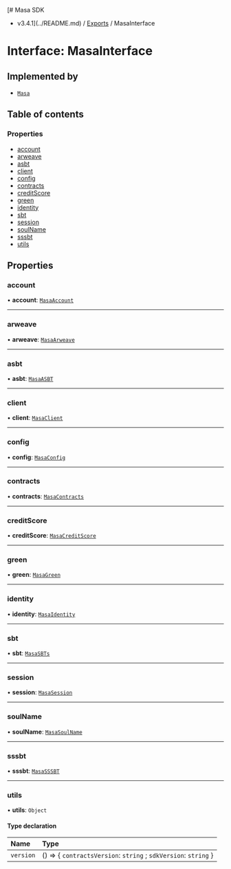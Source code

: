 [# Masa SDK
 - v3.4.1](../README.md) / [Exports](../modules.md) / MasaInterface

# Interface: MasaInterface

## Implemented by

- [`Masa`](../classes/Masa.md)

## Table of contents

### Properties

- [account](MasaInterface.md#account)
- [arweave](MasaInterface.md#arweave)
- [asbt](MasaInterface.md#asbt)
- [client](MasaInterface.md#client)
- [config](MasaInterface.md#config)
- [contracts](MasaInterface.md#contracts)
- [creditScore](MasaInterface.md#creditscore)
- [green](MasaInterface.md#green)
- [identity](MasaInterface.md#identity)
- [sbt](MasaInterface.md#sbt)
- [session](MasaInterface.md#session)
- [soulName](MasaInterface.md#soulname)
- [sssbt](MasaInterface.md#sssbt)
- [utils](MasaInterface.md#utils)

## Properties

### account

• **account**: [`MasaAccount`](../classes/MasaAccount.md)

___

### arweave

• **arweave**: [`MasaArweave`](../classes/MasaArweave.md)

___

### asbt

• **asbt**: [`MasaASBT`](../classes/MasaASBT.md)

___

### client

• **client**: [`MasaClient`](../classes/MasaClient.md)

___

### config

• **config**: [`MasaConfig`](MasaConfig.md)

___

### contracts

• **contracts**: [`MasaContracts`](../classes/MasaContracts.md)

___

### creditScore

• **creditScore**: [`MasaCreditScore`](../classes/MasaCreditScore.md)

___

### green

• **green**: [`MasaGreen`](../classes/MasaGreen.md)

___

### identity

• **identity**: [`MasaIdentity`](../classes/MasaIdentity.md)

___

### sbt

• **sbt**: [`MasaSBTs`](../classes/MasaSBTs.md)

___

### session

• **session**: [`MasaSession`](../classes/MasaSession.md)

___

### soulName

• **soulName**: [`MasaSoulName`](../classes/MasaSoulName.md)

___

### sssbt

• **sssbt**: [`MasaSSSBT`](../classes/MasaSSSBT.md)

___

### utils

• **utils**: `Object`

#### Type declaration

| Name | Type |
| :------ | :------ |
| `version` | () => { `contractsVersion`: `string` ; `sdkVersion`: `string`  } |
